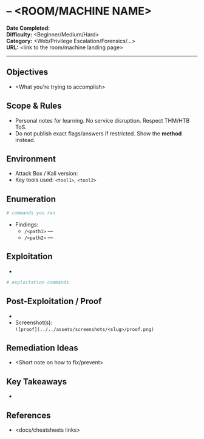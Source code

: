# <PLATFORM> – <ROOM/MACHINE NAME>

**Date Completed:** <YYYY-MM-DD>  
**Difficulty:** <Beginner/Medium/Hard>  
**Category:** <Web/Privilege Escalation/Forensics/...>  
**URL:** <link to the room/machine landing page>

---

## Objectives
- <What you're trying to accomplish>

## Scope & Rules
- Personal notes for learning. No service disruption. Respect THM/HTB ToS.
- Do not publish exact flags/answers if restricted. Show the **method** instead.

## Environment
- Attack Box / Kali version:
- Key tools used: `<tool1>`, `<tool2>`

## Enumeration
```bash
# commands you ran
```
- Findings:
  - `/<path1>` — <what it is>
  - `/<path2>` — <what it is>

## Exploitation
- <How you leveraged the finding>
```bash
# exploitation commands
```

## Post-Exploitation / Proof
- <How you validated success>
- Screenshot(s):  
  `![proof](../../assets/screenshots/<slug>/proof.png)`

## Remediation Ideas
- <Short note on how to fix/prevent>

## Key Takeaways
- <What you learned>

## References
- <docs/cheatsheets links>

